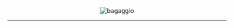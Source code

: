 <div align="center" width="100%">
  <img src="https://bosquegraopara.com.br/wp-content/uploads/2018/11/Bagaggio-leblon-logo-1132x670.jpg" alt="bagaggio"/>
</div>
<hr/>


